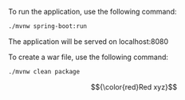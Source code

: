 To run the application, use the following command: 

```diff
./mvnw spring-boot:run
```

The application will be served on localhost:8080



To create a war file, use the following command:

```diff
./mvnw clean package
```

$${\color{red}Red xyz}$$
